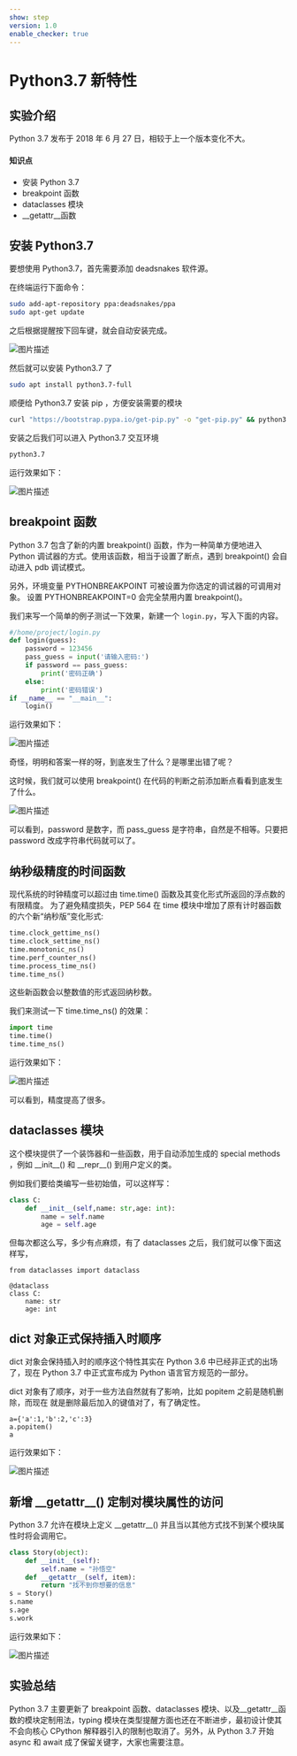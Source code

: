 ```yaml
---
show: step
version: 1.0
enable_checker: true
---
```


# Python3.7 新特性

## 实验介绍

Python 3.7 发布于 2018 年 6 月 27 日，相较于上一个版本变化不大。

#### 知识点

- 安装 Python 3.7
- breakpoint 函数
- dataclasses 模块
- \_\_getattr\_\_函数

## 安装 Python3.7

要想使用 Python3.7，首先需要添加 deadsnakes 软件源。

在终端运行下面命令：

```bash
sudo add-apt-repository ppa:deadsnakes/ppa
sudo apt-get update
```

之后根据提醒按下回车键，就会自动安装完成。

![图片描述](https://doc.shiyanlou.com/courses/uid810810-20210607-1623033384175)

然后就可以安装 Python3.7 了

```bash
sudo apt install python3.7-full
```

顺便给 Python3.7 安装 pip ，方便安装需要的模块

```bash
curl "https://bootstrap.pypa.io/get-pip.py" -o "get-pip.py" && python3.7 get-pip.py
```

安装之后我们可以进入 Python3.7 交互环境

```bash
python3.7
```

运行效果如下：

![图片描述](https://doc.shiyanlou.com/courses/uid810810-20210608-1623117567571)

## breakpoint 函数

Python 3.7 包含了新的内置 breakpoint() 函数，作为一种简单方便地进入 Python 调试器的方式。使用该函数，相当于设置了断点，遇到 breakpoint() 会自动进入 pdb 调试模式。

另外，环境变量 PYTHONBREAKPOINT 可被设置为你选定的调试器的可调用对象。 设置 PYTHONBREAKPOINT=0 会完全禁用内置 breakpoint()。

我们来写一个简单的例子测试一下效果，新建一个 `login.py`，写入下面的内容。

```python
#/home/project/login.py
def login(guess):
    password = 123456
    pass_guess = input('请输入密码:')
    if password == pass_guess:
        print('密码正确')
    else:
        print('密码错误')
if __name__ == "__main__":
	login()
```

运行效果如下：

![图片描述](https://doc.shiyanlou.com/courses/uid810810-20210608-1623120820227)

奇怪，明明和答案一样的呀，到底发生了什么？是哪里出错了呢？

这时候，我们就可以使用 breakpoint() 在代码的判断之前添加断点看看到底发生了什么。

![图片描述](https://doc.shiyanlou.com/courses/uid810810-20210608-1623121464320)

可以看到，password 是数字，而 pass_guess 是字符串，自然是不相等。只要把 password 改成字符串代码就可以了。

## 纳秒级精度的时间函数

现代系统的时钟精度可以超过由 time.time() 函数及其变化形式所返回的浮点数的有限精度。 为了避免精度损失，PEP 564 在 time 模块中增加了原有计时器函数的六个新“纳秒版”变化形式:

```python
time.clock_gettime_ns()
time.clock_settime_ns()
time.monotonic_ns()
time.perf_counter_ns()
time.process_time_ns()
time.time_ns()
```

这些新函数会以整数值的形式返回纳秒数。

我们来测试一下 time.time_ns() 的效果：

```python
import time
time.time()
time.time_ns()
```

运行效果如下：

![图片描述](https://doc.shiyanlou.com/courses/uid810810-20210608-1623123366917)

可以看到，精度提高了很多。

## dataclasses 模块

这个模块提供了一个装饰器和一些函数，用于自动添加生成的 special methods ，例如 \_\_init\_\_() 和 \_\_repr\_\_() 到用户定义的类。

例如我们要给类编写一些初始值，可以这样写：

```python
class C:
    def __init__(self,name: str,age: int):
    	name = self.name
    	age = self.age
```

但每次都这么写，多少有点麻烦，有了 dataclasses 之后，我们就可以像下面这样写，

```
from dataclasses import dataclass

@dataclass
class C:
    name: str
    age: int
```

## dict 对象正式保持插入时顺序

dict 对象会保持插入时的顺序这个特性其实在 Python 3.6 中已经非正式的出场了，现在 Python 3.7 中正式宣布成为 Python 语言官方规范的一部分。

dict 对象有了顺序，对于一些方法自然就有了影响，比如 popitem 之前是随机删除，而现在 就是删除最后加入的键值对了，有了确定性。

```
a={'a':1,'b':2,'c':3}
a.popitem()
a
```

运行效果如下：

![图片描述](https://doc.shiyanlou.com/courses/uid810810-20210608-1623132827875)

## 新增 \_\_getattr\_\_() 定制对模块属性的访问

Python 3.7 允许在模块上定义 \_\_getattr\_\_() 并且当以其他方式找不到某个模块属性时将会调用它。

```python
class Story(object):
    def __init__(self):
        self.name = "孙悟空"
    def __getattr__(self, item):
        return "找不到你想要的信息"
s = Story()
s.name
s.age
s.work

```

运行效果如下：

![图片描述](https://doc.shiyanlou.com/courses/uid810810-20210608-1623133464061)

## 实验总结

Python 3.7 主要更新了 breakpoint 函数、dataclasses 模块、以及\_\_getattr\_\_函数的模块定制用法，typing 模块在类型提醒方面也还在不断进步，最初设计使其不会向核心 CPython 解释器引入的限制也取消了。另外，从 Python 3.7 开始 async 和 await 成了保留关键字，大家也需要注意。
